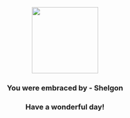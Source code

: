 <p align="center">
    <img src="https://raw.githubusercontent.com/PokeAPI/sprites/master/sprites/pokemon/372.png" width="150" height="150">
</p>
<h3 align="center">You were embraced by - <b>Shelgon</b></h3>
<h3 align="center">Have a wonderful day!</h3>
